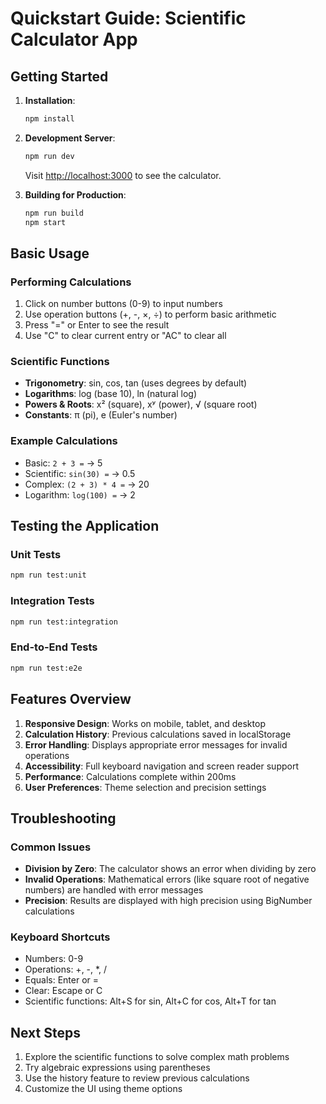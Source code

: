 # Quickstart Guide: Scientific Calculator App

## Getting Started

1. **Installation**: 
   ```bash
   npm install
   ```

2. **Development Server**:
   ```bash
   npm run dev
   ```
   Visit [http://localhost:3000](http://localhost:3000) to see the calculator.

3. **Building for Production**:
   ```bash
   npm run build
   npm start
   ```

## Basic Usage

### Performing Calculations
1. Click on number buttons (0-9) to input numbers
2. Use operation buttons (+, -, ×, ÷) to perform basic arithmetic
3. Press "=" or Enter to see the result
4. Use "C" to clear current entry or "AC" to clear all

### Scientific Functions
- **Trigonometry**: sin, cos, tan (uses degrees by default)
- **Logarithms**: log (base 10), ln (natural log)
- **Powers & Roots**: x² (square), xʸ (power), √ (square root)
- **Constants**: π (pi), e (Euler's number)

### Example Calculations
- Basic: `2 + 3 =` → 5
- Scientific: `sin(30) =` → 0.5
- Complex: `(2 + 3) * 4 =` → 20
- Logarithm: `log(100) =` → 2

## Testing the Application

### Unit Tests
```bash
npm run test:unit
```

### Integration Tests
```bash
npm run test:integration
```

### End-to-End Tests
```bash
npm run test:e2e
```

## Features Overview

1. **Responsive Design**: Works on mobile, tablet, and desktop
2. **Calculation History**: Previous calculations saved in localStorage
3. **Error Handling**: Displays appropriate error messages for invalid operations
4. **Accessibility**: Full keyboard navigation and screen reader support
5. **Performance**: Calculations complete within 200ms
6. **User Preferences**: Theme selection and precision settings

## Troubleshooting

### Common Issues
- **Division by Zero**: The calculator shows an error when dividing by zero
- **Invalid Operations**: Mathematical errors (like square root of negative numbers) are handled with error messages
- **Precision**: Results are displayed with high precision using BigNumber calculations

### Keyboard Shortcuts
- Numbers: 0-9
- Operations: +, -, *, /
- Equals: Enter or =
- Clear: Escape or C
- Scientific functions: Alt+S for sin, Alt+C for cos, Alt+T for tan

## Next Steps

1. Explore the scientific functions to solve complex math problems
2. Try algebraic expressions using parentheses
3. Use the history feature to review previous calculations
4. Customize the UI using theme options